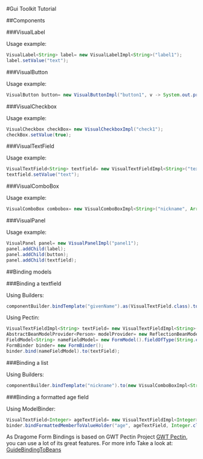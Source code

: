 #Gui Toolkit Tutorial

##Components

###VisualLabel

Usage example:
``` Java
VisualLabel<String> label= new VisualLabelImpl<String>("label1");
label.setValue("text");
```


###VisualButton

Usage example:
``` Java
VisualButton button= new VisualButtonImpl("button1", v -> System.out.println("Click"));
```


###VisualCheckbox

Usage example:
``` Java
VisualCheckbox checkBox= new VisualCheckboxImpl("check1");
checkBox.setValue(true);
```

###VisualTextField

Usage example:
``` Java
VisualTextField<String> textfield= new VisualTextFieldImpl<String>("textfield1");
textfield.setValue("text");
```


###VisualComboBox

Usage example:
``` Java
VisualComboBox combobox= new VisualComboBoxImpl<String>("nickname", Arrays.asList("Pelusa", "Burrito", "Bocha", "Bruja"))
```


###VisualPanel

Usage example:
``` Java
VisualPanel panel= new VisualPanelImpl("panel1");
panel.addChild(label);
panel.addChild(button);
panel.addChild(textfield);
```


##Binding models


###Binding a textfield

Using Builders:
``` Java
componentBuilder.bindTemplate("givenName").as(VisualTextField.class).toProperty(Person::getGivenName, Person::setGivenName).build();
```

Using Pectin:
``` Java
VisualTextFieldImpl<String> textField= new VisualTextFieldImpl<String>("name");
AbstractBeanModelProvider<Person> modelProvider= new ReflectionBeanModelProvider<Person>(Person.class);
FieldModel<String> nameFieldModel= new FormModel().fieldOfType(String.class).boundTo(modelProvider, "name");
FormBinder binder= new FormBinder();
binder.bind(nameFieldModel).to(textField);
```

###Binding a list

Using Builders:
``` Java
componentBuilder.bindTemplate("nickname").to(new VisualComboBoxImpl<String>("nickname", Arrays.asList("Pelusa", "Burrito", "Bocha", "Bruja"))).toProperty(Person::getNickname, Person::setNickname).build();
```

###Binding a formatted age field

Using ModelBinder:
``` Java
VisualTextField<Integer> ageTextField= new VisualTextFieldImpl<Integer>("age");
binder.bindFormattedMemberToValueHolder("age", ageTextField, Integer.class, new AgeFormat());
```


As Dragome Form Bindings is based on GWT Pectin Project [GWT Pectin][1], you can use a lot of its great features.
For more info Take a look at: [GuideBindingToBeans][2]


[1]: https://code.google.com/p/gwt-pectin
[2]: https://code.google.com/p/gwt-pectin/wiki/GuideBindingToBeans


